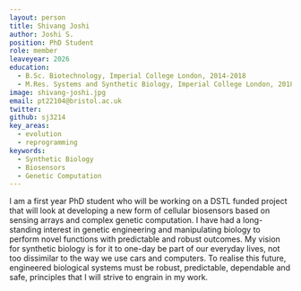 ```yaml
---
layout: person
title: Shivang Joshi
author: Joshi S. 
position: PhD Student
role: member
leaveyear: 2026 
education:
  - B.Sc. Biotechnology, Imperial College London, 2014-2018
  - M.Res. Systems and Synthetic Biology, Imperial College London, 2018-2019
image: shivang-joshi.jpg
email: pt22104@bristol.ac.uk
twitter:
github: sj3214
key_areas:
  - evolution
  - reprogramming
keywords:
  - Synthetic Biology
  - Biosensors 
  - Genetic Computation
---
```

I am a first year PhD student who will be working on a DSTL funded project that will look at developing a new form of cellular biosensors based on sensing arrays and complex genetic computation. I have had a long-standing interest in genetic engineering and manipulating biology to perform novel functions with predictable and robust outcomes. My vision for synthetic biology is for it to one-day be part of our everyday lives, not too dissimilar to the way we use cars and computers. To realise this future, engineered biological systems must be robust, predictable, dependable and safe, principles that I will strive to engrain in my work.